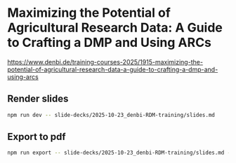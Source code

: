 
# Maximizing the Potential of Agricultural Research Data: A Guide to Crafting a DMP and Using ARCs

https://www.denbi.de/training-courses-2025/1915-maximizing-the-potential-of-agricultural-research-data-a-guide-to-crafting-a-dmp-and-using-arcs

## Render slides

```bash
npm run dev -- slide-decks/2025-10-23_denbi-RDM-training/slides.md
```

## Export to pdf

```bash
npm run export -- slide-decks/2025-10-23_denbi-RDM-training/slides.md --output slide-decks/2025-10-23_denbi-RDM-training/slides.pdf
```
